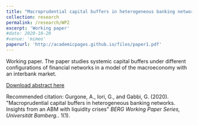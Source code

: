```yaml
---
title: "Macroprudential capital buffers in heterogeneous banking networks. Insights from an ABM with liquidity crises"
collection: research
permalink: /research/WP2
excerpt: 'Working paper'
#date: 2020-10-20
#venue: 'mimeo'
paperurl: 'http://academicpages.github.io/files/paper1.pdf'
---
```


Working paper.
The paper studies systemic capital buffers under different configurations of financial networks in a model of the macroeconomy with an interbank market.

[Download abstract here](http://agurgone.github.io/files/GGI_extended_WEHIA_2020.pdf)

Recommended citation: Gurgone, A., Iori, G., and Gabbi, G. (2020). "Macroprudential capital buffers in heterogeneous banking
networks. Insights from an ABM with liquidity crises" <i>BERG Working Paper Series, Universität Bamberg.</i>. 1(1).
